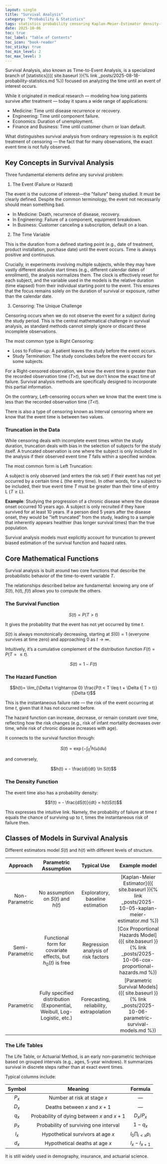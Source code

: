 ```yaml
---
layout: single
title: "Survival Analysis"
category: "Probability & Statistics"
tags: statistics probability censoring Kaplan-Meier-Estimator density-function cumulative-distribution-function survival-function hazard-function life-table
date: 2025-10-06
toc: true
toc_label: "Table of Contents"
toc_icon: "book-reader"
toc_sticky: true
toc_min_level: 2
toc_max_level: 3
---
```


Survival Analysis, also known as Time-to-Event Analysis, is a specialized branch of [statistics]({{ site.baseurl }}{% link _posts/2025-08-18-probability-statistics.md %}) focused on analyzing the time until an event of interest occurs. 

While it originated in medical research — modeling how long patients survive after treatment — today it spans a wide range of applications:

* Medicine: Time until disease recurrence or recovery.
* Engineering: Time until component failure.
* Economics: Duration of unemployment.
* Finance and Business: Time until customer churn or loan default.

What distinguishes survival analysis from ordinary regression is its explicit treatment of censoring — the fact that for many observations, the exact event time is not fully observed.

## Key Concepts in Survival Analysis

Three fundamental elements define any survival problem:

1. The Event (Failure or Hazard)

The event is the outcome of interest—the "failure" being studied. It must be clearly defined. Despite the common terminology, the event not necessarily should mean something bad. 

* In Medicine: Death, recurrence of disease, recovery.
* In Engineering: Failure of a component, equipment breakdown.
* In Business: Customer canceling a subscription, default on a loan.

2. The Time Variable

This is the duration from a defined starting point (e.g., date of treatment, product installation, purchase date) until the event occurs. Time is always positive and continuous.

Crucially, in experiments involving multiple subjects, while they may have vastly different absolute start times (e.g., different calendar dates of enrollment), the analysis normalizes them. The clock is effectively reset for each subject, and the variable used in the models is the relative duration (time elapsed) from their individual starting point to the event. This ensures that the focus remains solely on the duration of survival or exposure, rather than the calendar date.

3. Censoring: The Unique Challenge

Censoring occurs when we do not observe the event for a subject during the study period. This is the central mathematical challenge in survival analysis, as standard methods cannot simply ignore or discard these incomplete observations.

The most common type is Right Censoring:

* Loss to Follow-up: A patient leaves the study before the event occurs.
* Study Termination: The study concludes before the event occurs for some subjects.

For a Right-censored observation, we know the event time is greater than the recorded observation time ($T$>$t$), but we don't know the exact time of failure. Survival analysis methods are specifically designed to incorporate this partial information.

On the contrary, Left-censoring occurs when we know that the event time is less than the recorded observation time ($T$<$t$).

There is also a type of censoring known as Interval censoring where we know that the event time is between two values.

### Truncation in the Data

While censoring deals with incomplete event times within the study duration, truncation deals with bias in the selection of subjects for the study itself. A truncated observation is one where the subject is only included in the analysis if their observed event time $T$ falls within a specified window.

The most common form is Left Truncation:

A subject is only observed (and enters the risk set) if their event has not yet occurred by a certain time $L$ (the entry time). In other words, for a subject to be included, their true event time $T$ must be greater than their time of entry L ($T \geq L$).

**Example**: Studying the progression of a chronic disease where the disease onset occurred 10 years ago. A subject is only recruited if they have survived for at least 10 years. If a person died 5 years after the disease onset, they would be "left truncated" from the study, leading to a sample that inherently appears healthier (has longer survival times) than the true population.

Survival analysis models must explicitly account for truncation to prevent biased estimation of the survival function and hazard rates.

## Core Mathematical Functions

Survival analysis is built around two core functions that describe the probabilistic behavior of the time-to-event variable $T$.

The relationships described below are fundamental: knowing any one of $S(t)$, $h(t)$, $f(t)$ allows you to compute the others.

### The Survival Function

$$S(t)=P(T>t)$$

It gives the probability that the event has not yet occurred by time $t$.

$S(t)$ is always monotonically decreasing, starting at $S(0)=1$ (everyone survives at time zero) and approaching 0 as $t \rightarrow \infty$.

Intuitively, it’s a cumulative complement of the distribution function $F(t)=P(T=\leq t)$.

$$S(t) = 1 - F(t)$$

### The Hazard Function

$$h(t)= \lim_{\Delta t \rightarrow 0} \frac{P(t < T \leq t + \Delta t| T > t)}{\Delta t}​$$

This is the instantaneous failure rate — the risk of the event occurring at time $t$, given that it has not occurred before.

The hazard function can increase, decrease, or remain constant over time, reflecting how the risk changes (e.g., risk of infant mortality decreases over time, while risk of chronic disease increases with age).

It connects to the survival function through:

$$S(t) = \exp(-\int_0^t h(u) du)$$

and conversely,

$$h(t) = - \frac{d}{dt} \ln S(t)$$

### The Density Function

The event time also has a probability density:

$$f(t) = - \frac{dS(t)}{dt} = h(t)S(t)$$

This expresses the intuitive link. Namely, the probability of failure at time $t$ equals the chance of surviving up to $t$, times the instantaneous risk of failure then.

## Classes of Models in Survival Analysis

Different estimators model $S(t)$ and $h(t)$ with different levels of structure.

|Approach | Parametric Assumption | Typical Use| Example model|
|:---:|:---:|:---:|:---:|
|Non-Parametric|No assumption on $S(t)$ and $h(t)$|Exploratory, baseline estimation|[Kaplan-Meier Estimator]({{ site.baseurl }}{% link _posts/2025-10-05-kaplan-meier-estimator.md %})|
|Semi-Parametric|Functional form for covariate effects, but $h_0(t)$ is free|Regression analysis of risk factors|[Cox Proportional Hazards Model]({{ site.baseurl }}{% link _posts/2025-10-06-cox-proportional-hazards.md %})|
|Parametric|Fully specified distribution (Exponential, Weibull, Log-Logistic, etc.)|Forecasting, reliability, extrapolation|[Parametric Survival Models]({{ site.baseurl }}{% link _posts/2025-10-06-parametric-survival-models.md %})|

### The Life Tables

The Life Table, or Actuarial Method, is an early non-parametric technique based on grouped intervals (e.g., ages, 5-year windows). It summarizes survival in discrete steps rather than at exact event times.

Typical columns include:

|Symbol|Meaning|Formula|
|:---:|:---:|:---:|
|$P_x$|Number at risk at stage $x$|—|
|$D_x$|Deaths between $x$ and $x+1$|—|
|$q_x$|Probability of dying between $x$ and $x+1$|$D_x/P_x$|
|$p_x$|Probability of surviving one interval|$1-q_x$|
|$l_x$|Hypothetical survivors at age $x$|$l_0 \prod_{i<x}p_i$|
|$d_x$|Hypothetical deaths at age $x$|$l_x - l_{x+1}$|

It is still widely used in demography, insurance, and actuarial science.
